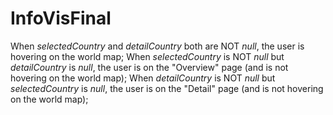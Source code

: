 # InfoVisFinal

When *selectedCountry* and *detailCountry* both are NOT *null*, the user is hovering on the world map;
When *selectedCountry* is NOT *null* but *detailCountry* is *null*, the user is on the "Overview" page (and is not hovering on the world map);
When *detailCountry* is NOT *null* but *selectedCountry* is *null*, the user is on the "Detail" page (and is not hovering on the world map);
